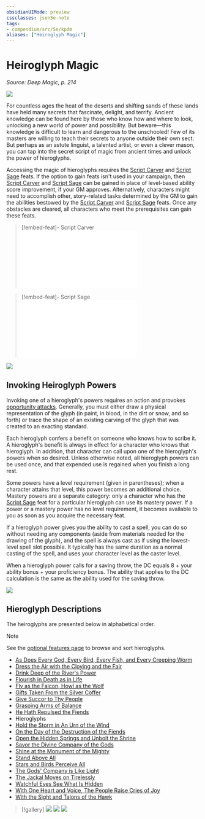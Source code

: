 ```yaml
---
obsidianUIMode: preview
cssclasses: json5e-note
tags:
- compendium/src/5e/kpdm
aliases: ["Heiroglyph Magic"]
---
```

# Heiroglyph Magic
*Source: Deep Magic, p. 214* 

![](https://raw.githubusercontent.com/TheGiddyLimit/homebrew/master/_img/KPDM/full/001-0667.webp#center)

For countless ages the heat of the deserts and shifting sands of these lands have held many secrets that fascinate, delight, and terrify. Ancient knowledge can be found here by those who know how and where to look, unlocking a new world of power and possibility. But beware—this knowledge is difficult to learn and dangerous to the unschooled! Few of its masters are willing to teach their secrets to anyone outside their own sect. But perhaps as an astute linguist, a talented artist, or even a clever mason, you can tap into the secret script of magic from ancient times and unlock the power of hieroglyphs.

Accessing the magic of hieroglyphs requires the [Script Carver](compendium/feats/script-carver-kpdm.md) and [Script Sage](compendium/feats/script-sage-kpdm.md) feats. If the option to gain feats isn't used in your campaign, then [Script Carver](compendium/feats/script-carver-kpdm.md) and [Script Sage](compendium/feats/script-sage-kpdm.md) can be gained in place of level-based ability score improvement, if your GM approves. Alternatively, characters might need to accomplish other, story-related tasks determined by the GM to gain the abilities bestowed by the [Script Carver](compendium/feats/script-carver-kpdm.md) and [Script Sage](compendium/feats/script-sage-kpdm.md) feats. Once any obstacles are cleared, all characters who meet the prerequisites can gain these feats.

> [!embed-feat]- Script Carver
> ![Script Carver](compendium/feats/script-carver-kpdm.md)

> [!embed-feat]- Script Sage
> ![Script Sage](compendium/feats/script-sage-kpdm.md)

![](https://raw.githubusercontent.com/TheGiddyLimit/homebrew/master/_img/KPDM/0065.webp#center)

## Invoking Heiroglyph Powers

Invoking one of a hieroglyph's powers requires an action and provokes [opportunity attacks](/compendium/rules/actions.md#Opportunity%20Attack). Generally, you must either draw a physical representation of the glyph (in paint, in blood, in the dirt or snow, and so forth) or trace the shape of an existing carving of the glyph that was created to an exacting standard.

Each hieroglyph confers a benefit on someone who knows how to scribe it. A hieroglyph's benefit is always in effect for a character who knows that hieroglyph. In addition, that character can call upon one of the hieroglyph's powers when so desired. Unless otherwise noted, all hieroglyph powers can be used once, and that expended use is regained when you finish a long rest.

Some powers have a level requirement (given in parentheses); when a character attains that level, this power becomes an additional choice. Mastery powers are a separate category: only a character who has the [Script Sage](compendium/feats/script-sage-kpdm.md) feat for a particular hieroglyph can use its mastery power. If a power or a mastery power has no level requirement, it becomes available to you as soon as you acquire the necessary feat.

If a hieroglyph power gives you the ability to cast a spell, you can do so without needing any components (aside from materials needed for the drawing of the glyph), and the spell is always cast as if using the lowest-level spell slot possible. It typically has the same duration as a normal casting of the spell, and uses your character level as the caster level.

When a hieroglyph power calls for a saving throw, the DC equals 8 + your ability bonus + your proficiency bonus. The ability that applies to the DC calculation is the same as the ability used for the saving throw.

![](https://raw.githubusercontent.com/TheGiddyLimit/homebrew/master/_img/KPDM/0066.webp#center)

## Hieroglyph Descriptions

The heiroglyphs are presented below in alphabetical order.

> [!note]
> See the [optional features page](compendium/lists/list-optfeaturetype-hieroglyph.md) to browse and sort hieroglyphs.

- [As Does Every God, Every Bird, Every Fish, and Every Creeping Worm](compendium/optional-features/as-does-every-god-every-bird-every-fish-and-every-creeping-worm-kpdm.md)  
- [Dress the Air with the Cloying and the Fair](compendium/optional-features/dress-the-air-with-the-cloying-and-the-fair-kpdm.md)  
- [Drink Deep of the River's Power](compendium/optional-features/drink-deep-of-the-rivers-power-kpdm.md)  
- [Flourish in Death as in Life](compendium/optional-features/flourish-in-death-as-in-life-kpdm.md)  
- [Fly as the Falcon, Howl as the Wolf](compendium/optional-features/fly-as-the-falcon-howl-as-the-wolf-kpdm.md)  
- [Gifts Taken From the Silver Coffer](compendium/optional-features/gifts-taken-from-the-silver-coffer-kpdm.md)  
- [Give Succor to Thy People](compendium/optional-features/give-succor-to-thy-people-kpdm.md)  
- [Grasping Arms of Balance](compendium/optional-features/grasping-arms-of-balance-kpdm.md)  
- [He Hath Repulsed the Fiends](compendium/optional-features/he-hath-repulsed-the-fiends-kpdm.md)  
- Hieroglyphs  
- [Hold the Storm in An Urn of the Wind](compendium/optional-features/hold-the-storm-in-an-urn-of-the-wind-kpdm.md)  
- [On the Day of the Destruction of the Fiends](compendium/optional-features/on-the-day-of-the-destruction-of-the-fiends-kpdm.md)  
- [Open the Hidden Springs and Unbolt the Shrine](compendium/optional-features/open-the-hidden-springs-and-unbolt-the-shrine-kpdm.md)  
- [Savor the Divine Company of the Gods](compendium/optional-features/savor-the-divine-company-of-the-gods-kpdm.md)  
- [Shine at the Monument of the Mighty](compendium/optional-features/shine-at-the-monument-of-the-mighty-kpdm.md)  
- [Stand Above All](compendium/optional-features/stand-above-all-kpdm.md)  
- [Stars and Birds Perceive All](compendium/optional-features/stars-and-birds-perceive-all-kpdm.md)  
- [The Gods' Company is Like Light](compendium/optional-features/the-gods-company-is-like-light-kpdm.md)  
- [The Jackal Moves on Tirelessly](compendium/optional-features/the-jackal-moves-on-tirelessly-kpdm.md)  
- [Watchful Eyes See What Is Hidden](compendium/optional-features/watchful-eyes-see-what-is-hidden-kpdm.md)  
- [With One Heart and Voice, The People Raise Cries of Joy](compendium/optional-features/with-one-heart-and-voice-the-people-raise-cries-of-joy-kpdm.md)  
- [With the Sight and Talons of the Hawk](compendium/optional-features/with-the-sight-and-talons-of-the-hawk-kpdm.md)  

> [!gallery]
> ![](https://raw.githubusercontent.com/TheGiddyLimit/homebrew/master/_img/KPDM/full/001-0680.webp#gallery)
> ![](https://raw.githubusercontent.com/TheGiddyLimit/homebrew/master/_img/KPDM/full/001-0687.webp#gallery)
> ![](https://raw.githubusercontent.com/TheGiddyLimit/homebrew/master/_img/KPDM/0067.webp#gallery)